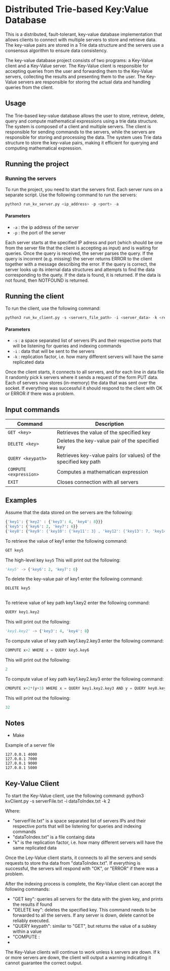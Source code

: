 # Distributed Trie-based Key:Value Database

This is a distributed, fault-tolerant, key-value database implementation that allows clients to connect with multiple servers to store and retrieve data. The key-value pairs are stored in a Trie data structure and the servers use a consensus algorithm to ensure data consistency.

The key-value database project consists of two programs: a Key-Value client and a Key-Value server. The Key-Value client is responsible for accepting queries from the user and forwarding them to the Key-Value servers, collecting the results and presenting them to the user. The Key-Value servers are responsible for storing the actual data and handling queries from the client.



## Usage
The Trie-based key-value database allows the user to store, retrieve, delete, query and compute mathematical expressions using a trie data structure. The system is composed of a client and multiple servers. The client is responsible for sending commands to the servers, while the servers are responsible for storing and processing the data. The system uses Trie data structure to store the key-value pairs, making it efficient for querying and computing mathematical expression.


## Running the project

### Running the servers
To run the project, you need to start the servers first. Each server runs on a separate script. Use the following command to run the servers:
```python
python3 run_kv_server.py <ip_address> -p <port> -a 
```

#### Parameters
- `-a` : the ip address of the server
- `-p` : the port of the server

Each server starts at the specified IP adress and port (which should be one from the server file that the client is accepting as input) and is waiting for queries. Once the query is received, the server parses the query. If the query is incorrent (e.g. missing) the server returns ERROR to the client together with a message describing the error. If the query is correct, the server looks up its internal data structures and attempts to find the data corresponding to the quety. If the data is found, it is returned. If the data is not found, then NOTFOUND is returned.

## Running the client
To run the client, use the following command:
```python
python3 run_kv_client.py -s <servers_file_path> -i <server_data> -k <replicator_factor>
```
#### Parameters
- `-s` : a space separated list of servers IPs and their respective ports that will be listening for queries and indexing commands
- `-i` : data that will be sent to the servers
- `-k` : replication factor, i.e. how many different servers will have the same replicated data

Once the client starts, it connects to all servers, and for each line in data file it randomly pick k servers where it sends a request of the form PUT data. Each of servers now stores (in-memory) the data that was sent over the socket. If everything was successful it should respond to the client with OK or ERROR if there was a problem.


## Input commands



| Command | Description |
| --- | --- |
| `GET <key>` | Retrieves the value of the specified key |
| `DELETE <key>` | Deletes the key-value pair of the specified key |
| `QUERY <keypath>` | Retrieves key-value pairs (or values) of the specified key path |
| `COMPUTE <expression>` | Computes a mathematican expression |
| `EXIT` | Closes connection with all servers |
  
  
## Examples
  
Assume that the data stored on the servers are the following:
```python
{'key1': {'key2' : {'key3': 4, 'key4': 8}}}
{'key5': {'key6': 2, 'key7': 6}}
{'key8': {"key9': {'key10': {'key11': 3} , 'key12': {'key13': 7, 'key14': 11}, 'key15': {'key16': 5}}}}
```
  
  
To retrieve the value of key1 enter the following command:
```python
GET key5
```

The high-level key `key5`
This will print out the following:
```python
'key5' -> {'key6': 2, 'key7': 6}
```
 
  
  
  
To delete the key-value pair of key1 enter the following command:
```python
DELETE key5
  
```
  
  
To retrieve value of key path key1.key2 enter the following command:
```python
QUERY key1.key2
```

This will print out the following:
```python
'key1.key2' -> {'key3': 4, 'key4': 8}
```

  
To compute  value of key path key1.key2.key3 enter the following command:
```python
COMPUTE x+2 WHERE x = QUERY key5.key6
```
This will print out the following:
```python
2
```
  
To compute  value of key path key1.key2.key3 enter the following command:
```python
CMOPUTE x+2*(y+3) WHERE x = QUERY key1.key2.key3 AND y = QUERY key8.key9.key12.key14
```
 This will print out the following:
```python
32
```
  
## Notes
- Make 


Example of a server file
```
127.0.0.1 4000
127.0.0.1 7000
127.0.0.1 9000
127.0.0.1 5000
```





## Key-Value Client
To start the Key-Value client, use the following command:
python3 kvClient.py -s serverFile.txt -i dataToIndex.txt -k 2

Where:
- "serverFile.txt" is a space separated list of servers IPs and their respective ports that will be listening for queries and indexing commands
- "dataToIndex.txt" is a file containg data
- "k" is the replication factor, i.e. how many different servers will have the same replicated data

Once the Ley-Value client starts, it connects to all the servers and sends requests to store tha data from "dataToIndex.txt". If everything is successful, the servers will respond with "OK", or "ERROR" if there was a problem.

After the indexing process is complete, the Key-Value client can accept the following commands:
- "GET key": queries all servers for the data with the given key, and prints the results if found
- "DELETE key": deletes the specified key. This command needs to be forwarded to all the servers. If any server is down, delete cannot be reliably executed.
- "QUERY keypath": similar to "GET", but returns the value of a subkey within a value
- "COMPUTE : 
-
The Key-Value clients will continue to work unless k servers are down. If k or more servers are down, the client will output a warning indicating it cannot guarantee the correct output.



